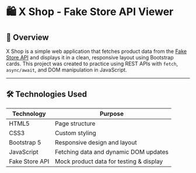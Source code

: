# 🛍️ X Shop - Fake Store API Viewer

## 📌 Overview

X Shop is a simple web application that fetches product data from the [Fake Store API](https://fakestoreapi.com/products) and displays it in a clean, responsive layout using Bootstrap cards. This project was created to practice using REST APIs with `fetch`, `async/await`, and DOM manipulation in JavaScript.

---


## 🛠️ Technologies Used

| Technology     | Purpose                                  |
|----------------|------------------------------------------|
| HTML5          | Page structure                           |
| CSS3           | Custom styling                           |
| Bootstrap 5    | Responsive design and layout             |
| JavaScript     | Fetching data and dynamic DOM updates    |
| Fake Store API | Mock product data for testing & display  |

